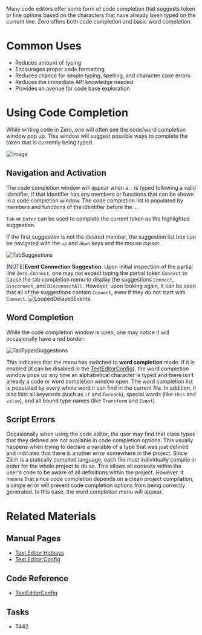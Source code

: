 Many code editors offer some form of code completion that suggests token or line options based on the characters that have already been typed on the current line. Zero offers both code completion and basic word completion.

 # Common Uses

 - Reduces amount of typing
 - Encourages proper code formatting
 - Reduces chance for simple typing, spelling, and character case errors
 - Reduces the immediate API knowledge needed
 - Provides an avenue for code base exploration

 # Using Code Completion
While writing code in Zero, one will often see the code/word completion window pop up. This window will suggest possible ways to complete the token that is currently being typed.



![image](https://media.githubusercontent.com/media/zeroengineteam/ZeroFiles/master/doc_files/47411.png)


 ## Navigation and Activation
The code completion window will appear when a `.` is typed following a valid identifier, if that identifier has any members or functions that can be shown in a code completion window. The code completion list is populated by members and functions of the identifier before the `.`.

`Tab` or `Enter` can be used to complete the current token as the highlighted suggestion.

If the first suggestion is not the desired member, the suggestion list box can be navigated with the `up` and `down` keys and the mouse cursor.



![TabSuggestions](https://media.githubusercontent.com/media/zeroengineteam/ZeroFiles/master/doc_files/47413.gif)



(NOTE)**Event Connection Suggestion**: Upon initial inspection of the partial line `Zero.Connect`, one may not expect typing the partial token `Connect` to cause the tab completion menu to display the suggestions `Connect`, `Disconnect`, and `DisconnectAll`. However, upon looking again, it can be seen that all of the suggestions contain `Connect`, even if they do not start with `Connect`. ![LoopedDelayedEvents](https://media.githubusercontent.com/media/zeroengineteam/ZeroFiles/master/doc_files/93931.gif)

 ## Word Completion
While the code completion window is open, one may notice it will occasionally have a red border:



![TabTypedSuggestions](https://media.githubusercontent.com/media/zeroengineteam/ZeroFiles/master/doc_files/47415.gif)


This indicates that the menu has switched to **word completion** mode. If it is enabled (it can be disabled in the [ TextEditorConfig](https://github.com/zeroengineteam/ZeroDocs/zero_editor_documentation/zeromanual/editor/texteditor/texteditorconfig.markdown)), the word completion window pops up any time an alphabetical character is typed and there isn't already a code or word completion window open. The word completion list is populated by every whole word it can find in the current file. In addition, it also lists all keywords (such as `if` and `foreach`), special words (like `this` and `value`), and all bound type names (like `Transform` and `Event`).

 ## Script Errors
Occasionally when using the code editor, the user may find that class types that they defined are not available in code completion options. This usually happens when trying to declare a variable of a type that was just defined and indicates that there is another error somewhere in the project. Since Zilch is a statically compiled language, each file must individually compile in order for the whole project to do so. This allows all contexts within the user's code to be aware of all definitions within the project. However, it means that since code completion depends on a clean project compilation, a single error will prevent code completion options from being correctly generated. In this case, the word completion menu will appear.

 # Related Materials
 ## Manual Pages
- [Text Editor Hotkeys](https://github.com/zeroengineteam/ZeroDocs/zero_editor_documentation/ZeroManual/Editor/TextEditor/TextEditorHotkeys.markdown)
- [Text Editor Config](https://github.com/zeroengineteam/ZeroDocs/zero_editor_documentation/ZeroManual/Editor/TextEditor/TextEditorConfig.markdown)

 ## Code Reference
- [TextEditorConfig](https://github.com/zeroengineteam/ZeroDocs/zero_editor_documentation/code_reference/class_reference/TextEditorConfig.markdown) 

 ## Tasks
- T442 

 